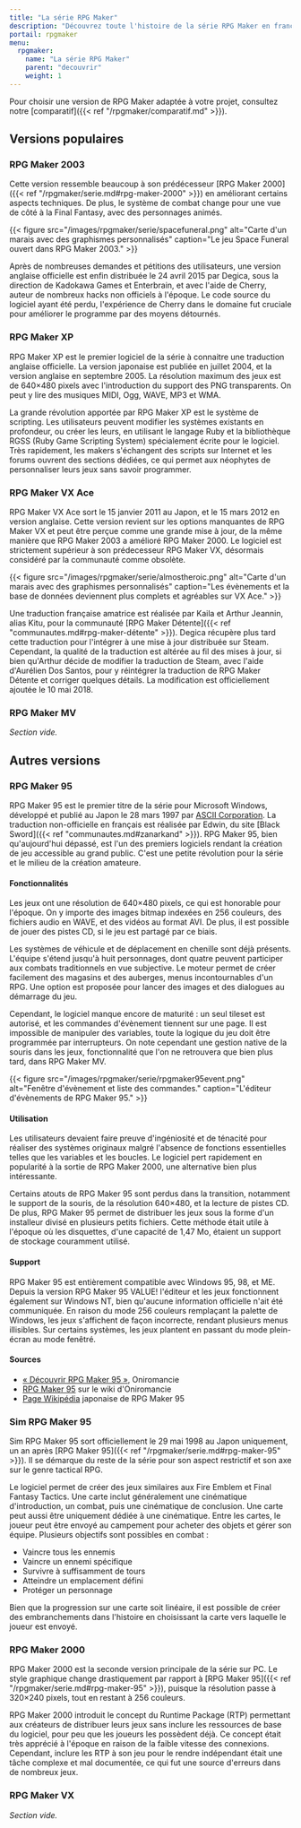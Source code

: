 ```yaml
---
title: "La série RPG Maker"
description: "Découvrez toute l'histoire de la série RPG Maker en français. Retracez l'historique de toutes les versions, de RPG Maker 95 à RPG Maker MV, avec leurs fonctionnalités et leur réception dans la communauté."
portail: rpgmaker
menu:
  rpgmaker:
    name: "La série RPG Maker"
    parent: "decouvrir"
    weight: 1
---
```


Pour choisir une version de RPG Maker adaptée à votre projet, consultez notre [comparatif]({{< ref "/rpgmaker/comparatif.md" >}}).

## Versions populaires

### RPG Maker 2003

Cette version ressemble beaucoup à son prédécesseur [RPG Maker 2000]({{< ref "/rpgmaker/serie.md#rpg-maker-2000" >}}) en améliorant certains aspects techniques. De plus, le système de combat change pour une vue de côté à la Final Fantasy, avec des personnages animés.

{{< figure src="/images/rpgmaker/serie/spacefuneral.png" alt="Carte d'un marais avec des graphismes personnalisés" caption="Le jeu Space Funeral ouvert dans RPG Maker 2003." >}}

Après de nombreuses demandes et pétitions des utilisateurs, une version anglaise officielle est enfin distribuée le 24 avril 2015 par Degica, sous la direction de Kadokawa Games et Enterbrain, et avec l'aide de Cherry, auteur de nombreux hacks non officiels à l'époque. Le code source du logiciel ayant été perdu, l'expérience de Cherry dans le domaine fut cruciale pour améliorer le programme par des moyens détournés.

### RPG Maker XP

RPG Maker XP est le premier logiciel de la série à connaitre une traduction anglaise officielle. La version japonaise est publiée en juillet 2004, et la version anglaise en septembre 2005. La résolution maximum des jeux est de 640×480 pixels avec l'introduction du support des PNG transparents. On peut y lire des musiques MIDI, Ogg, WAVE, MP3 et WMA.

La grande révolution apportée par RPG Maker XP est le système de scripting. Les utilisateurs peuvent modifier les systèmes existants en profondeur, ou créer les leurs, en utilisant le langage Ruby et la bibliothèque RGSS (Ruby Game Scripting System) spécialement écrite pour le logiciel. Très rapidement, les makers s'échangent des scripts sur Internet et les forums ouvrent des sections dédiées, ce qui permet aux néophytes de personnaliser leurs jeux sans savoir programmer.

### RPG Maker VX Ace

RPG Maker VX Ace sort le 15 janvier 2011 au Japon, et le 15 mars 2012 en version anglaise. Cette version revient sur les options manquantes de RPG Maker VX et peut être perçue comme une grande mise à jour, de la même manière que RPG Maker 2003 a amélioré RPG Maker 2000. Le logiciel est strictement supérieur à son prédecesseur RPG Maker VX, désormais considéré par la communauté comme obsolète.

{{< figure src="/images/rpgmaker/serie/almostheroic.png" alt="Carte d'un marais avec des graphismes personnalisés" caption="Les évènements et la base de données deviennent plus complets et agréables sur VX Ace." >}}

Une traduction française amatrice est réalisée par Kaila et Arthur Jeannin, alias Kitu, pour la communauté [RPG Maker Détente]({{< ref "communautes.md#rpg-maker-détente" >}}). Degica récupère plus tard cette traduction pour l'intégrer à une mise à jour distribuée sur Steam. Cependant, la qualité de la traduction est altérée au fil des mises à jour, si bien qu'Arthur décide de modifier la traduction de Steam, avec l'aide d'Aurélien Dos Santos, pour y réintégrer la traduction de RPG Maker Détente et corriger quelques détails. La modification est officiellement ajoutée le 10 mai 2018.

### RPG Maker MV

*Section vide.*

## Autres versions

### RPG Maker 95

RPG Maker 95 est le premier titre de la série pour Microsoft Windows, développé et publié au Japon le 28 mars 1997 par [ASCII Corporation](https://fr.wikipedia.org/wiki/ASCII_(entreprise)). La traduction non-officielle en français est réalisée par Edwin, du site [Black Sword]({{< ref "communautes.md#zanarkand" >}}). RPG Maker 95, bien qu'aujourd'hui dépassé, est l'un des premiers logiciels rendant la création de jeu accessible au grand public. C'est une petite révolution pour la série et le milieu de la création amateure.

#### Fonctionnalités

Les jeux ont une résolution de 640×480 pixels, ce qui est honorable pour l'époque. On y importe des images bitmap indexées en 256 couleurs, des fichiers audio en WAVE, et des vidéos au format AVI. De plus, il est possible de jouer des pistes CD, si le jeu est partagé par ce biais.

Les systèmes de véhicule et de déplacement en chenille sont déjà présents. L'équipe s'étend jusqu'à huit personnages, dont quatre peuvent participer aux combats traditionnels en vue subjective. Le moteur permet de créer facilement des magasins et des auberges, menus incontournables d'un RPG. Une option est proposée pour lancer des images et des dialogues au démarrage du jeu.

Cependant, le logiciel manque encore de maturité : un seul tileset est autorisé, et les commandes d'évènement tiennent sur une page. Il est impossible de manipuler des variables, toute la logique du jeu doit être programmée par interrupteurs. On note cependant une gestion native de la souris dans les jeux, fonctionnalité que l'on ne retrouvera que bien plus tard, dans RPG Maker MV.

{{< figure src="/images/rpgmaker/serie/rpgmaker95event.png" alt="Fenêtre d'évènement et liste des commandes." caption="L'éditeur d'évènements de RPG Maker 95." >}}

#### Utilisation

Les utilisateurs devaient faire preuve d'ingéniosité et de ténacité pour réaliser des systèmes originaux malgré l'absence de fonctions essentielles telles que les variables et les boucles. Le logiciel pert rapidement en popularité à la sortie de RPG Maker 2000, une alternative bien plus intéressante.

Certains atouts de RPG Maker 95 sont perdus dans la transition, notamment le support de la souris, de la résolution 640×480, et la lecture de pistes CD. De plus, RPG Maker 95 permet de distribuer les jeux sous la forme d'un installeur divisé en plusieurs petits fichiers. Cette méthode était utile à l'époque où les disquettes, d'une capacité de 1,47 Mo, étaient un support de stockage couramment utilisé.

#### Support

RPG Maker 95 est entièrement compatible avec Windows 95, 98, et ME. Depuis la version RPG Maker 95 VALUE! l'éditeur et les jeux fonctionnent également sur Windows NT, bien qu'aucune information officielle n'ait été communiquée. En raison du mode 256 couleurs remplaçant la palette de Windows, les jeux s'affichent de façon incorrecte, rendant plusieurs menus illisibles. Sur certains systèmes, les jeux plantent en passant du mode plein-écran au mode fenêtré.

#### Sources

- [« Découvrir RPG Maker 95 »](http://www.rpg-maker.fr/decouvrir-logiciel-rm95.html), Oniromancie
- [RPG Maker 95](http://www.rpg-maker.fr/wiki-23-rpg-maker-95.html) sur le wiki d'Oniromancie
- [Page Wikipédia](https://ja.wikipedia.org/wiki/RPG%E3%83%84%E3%82%AF%E3%83%BC%E3%83%AB95) japonaise de RPG Maker 95

### Sim RPG Maker 95

Sim RPG Maker 95 sort officiellement le 29 mai 1998 au Japon uniquement, un an après [RPG Maker 95]({{< ref "/rpgmaker/serie.md#rpg-maker-95" >}}). Il se démarque du reste de la série pour son aspect restrictif et son axe sur le genre tactical RPG.

Le logiciel permet de créer des jeux similaires aux Fire Emblem et Final Fantasy Tactics. Une carte inclut généralement une cinématique d'introduction, un combat, puis une cinématique de conclusion. Une carte peut aussi être uniquement dédiée à une cinématique. Entre les cartes, le joueur peut être envoyé au campement pour acheter des objets et gérer son équipe. Plusieurs objectifs sont possibles en combat :

- Vaincre tous les ennemis
- Vaincre un ennemi spécifique
- Survivre à suffisamment de tours
- Atteindre un emplacement défini
- Protéger un personnage

Bien que la progression sur une carte soit linéaire, il est possible de créer des embranchements dans l'histoire en choisissant la carte vers laquelle le joueur est envoyé.

### RPG Maker 2000

RPG Maker 2000 est la seconde version principale de la série sur PC. Le style graphique change drastiquement par rapport à [RPG Maker 95]({{< ref "/rpgmaker/serie.md#rpg-maker-95" >}}), puisque la résolution passe à 320×240 pixels, tout en restant à 256 couleurs.

RPG Maker 2000 introduit le concept du Runtime Package (RTP) permettant aux créateurs de distribuer leurs jeux sans inclure les ressources de base du logiciel, pour peu que les joueurs les possèdent déjà. Ce concept était très apprécié à l'époque en raison de la faible vitesse des connexions. Cependant, inclure les RTP à son jeu pour le rendre indépendant était une tâche complexe et mal documentée, ce qui fut une source d'erreurs dans de nombreux jeux.

### RPG Maker VX

*Section vide.*

